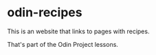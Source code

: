 # odin-recipes
This is an website that links to pages with recipes.

That's part of the Odin Project lessons.